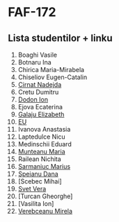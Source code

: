 # FAF-172 
## Lista studentilor + linku

1. Boaghi Vasile 
2. Botnaru Ina
3. Chirica Maria-Mirabela
4. Chiseliov Eugen-Catalin
5. [Cirnat Nadejda](https://github.com/nadiusa/OOP)
6. Cretu Dumitru
7. [Dodon Ion](https://github.com/iondodon1998/UTM_OOP.git)
8. Ejova Ecaterina
9. [Galaju Elizabeth](https://github.com/ElizabetG/OOP)
10. [EU](https://github.com/AlinaGomeniuc/oop)
11. Ivanova Anastasia
12. Laptedulce Nicu
13. Medinschii Eduard
14. [Munteanu Maria](https://github.com/MaryMN/oop)
15. Railean Nichita
16. [Sarmaniuc Marius](https://github.com/mariussarmaniuc/POO)  
17. [Speianu Dana](https://github.com/speianudana/OOP)
18. [Scebec Mihai]
19. [Svet Vera](https://github.com/verasv81/oop-labaratories)
20. [Turcan Gheorghe]
21. [Vasilita Ion]
22. [Verebceanu Mirela](https://github.com/mirelaverebceanu/OOP)
